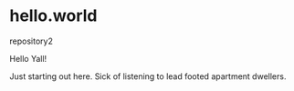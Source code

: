 # hello.world
repository2

Hello Yall!

Just starting out here. Sick of listening to lead footed apartment dwellers.
